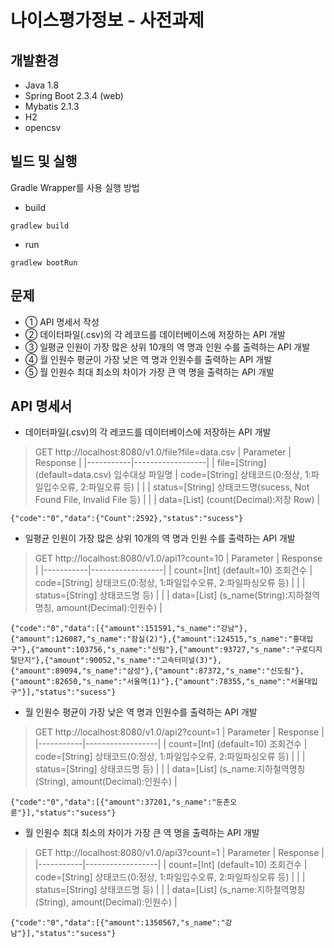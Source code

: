 # 나이스평가정보 - 사전과제
## 개발환경
* Java 1.8
* Spring Boot 2.3.4 (web)
* Mybatis 2.1.3
* H2
* opencsv
## 빌드 및 실행
Gradle Wrapper를 사용 실행 방법
* build
``` 
gradlew build
```
* run
``` 
gradlew bootRun
```
## 문제
* ①	API 명세서 작성
* ②	데이터파일(.csv)의 각 레코드를 데이터베이스에 저장하는 API 개발
* ③	일평균 인원이 가장 많은 상위 10개의 역 명과 인원 수를 출력하는 API 개발
* ④	월 인원수 평균이 가장 낮은 역 명과 인원수를 출력하는 API 개발
* ⑤	월 인원수 최대 최소의 차이가 가장 큰 역 명을 출력하는 API 개발

## API 명세서
* 데이터파일(.csv)의 각 레코드를 데이터베이스에 저장하는 API 개발
> GET http://localhost:8080/v1.0/file?file=data.csv
>| Parameter | Response |
>|-----------|------------------|
>| file=[String] (default=data.csv) 입수대상 파일명 | code=[String] 상태코드(0:정상, 1:파일입수오류, 2:파일오류 등) |
>|  | status=[String] 상태코드명(sucess, Not Found File, Invalid File 등) |
>|  | data=[List] (count(Decimal):저장 Row) |
```
{"code":"0","data":{"Count":2592},"status":"sucess"}
```

* 일평균 인원이 가장 많은 상위 10개의 역 명과 인원 수를 출력하는 API 개발
> GET http://localhost:8080/v1.0/api1?count=10
>| Parameter | Response |
>|-----------|------------------|
>| count=[Int] (default=10) 조회건수 |  code=[String] 상태코드(0:정상, 1:파일입수오류, 2:파일파싱오류 등) |
>|  | status=[String] 상태코드명 등) |
>|  | data=[List] (s_name(String):지하철역명칭, amount(Decimal):인원수) |
```
{"code":"0","data":[{"amount":151591,"s_name":"강남"},{"amount":126087,"s_name":"잠실(2)"},{"amount":124515,"s_name":"홍대입구"},{"amount":103756,"s_name":"신림"},{"amount":93727,"s_name":"구로디지털단지"},{"amount":90052,"s_name":"고속터미널(3)"},{"amount":89094,"s_name":"삼성"},{"amount":87372,"s_name":"신도림"},{"amount":82650,"s_name":"서울역(1)"},{"amount":78355,"s_name":"서울대입구"}],"status":"sucess"}
```

* 월 인원수 평균이 가장 낮은 역 명과 인원수를 출력하는 API 개발
> GET http://localhost:8080/v1.0/api2?count=1
>| Parameter | Response |
>|-----------|------------------|
>| count=[Int] (default=10) 조회건수 |  code=[String] 상태코드(0:정상, 1:파일입수오류, 2:파일파싱오류 등) |
>|  | status=[String] 상태코드명 등) |
>|  | data=[List] (s_name:지하철역명칭(String), amount(Decimal):인원수) |
```
{"code":"0","data":[{"amount":37201,"s_name":"둔촌오륜"}],"status":"sucess"}
```

* 월 인원수 최대 최소의 차이가 가장 큰 역 명을 출력하는 API 개발
> GET http://localhost:8080/v1.0/api3?count=1
>| Parameter | Response |
>|-----------|------------------|
>| count=[Int] (default=10) 조회건수 |  code=[String] 상태코드(0:정상, 1:파일입수오류, 2:파일파싱오류 등) |
>|  | status=[String] 상태코드명 등) |
>|  | data=[List] (s_name:지하철역명칭(String), amount(Decimal):인원수) |
```
{"code":"0","data":[{"amount":1350567,"s_name":"강남"}],"status":"sucess"}
```
